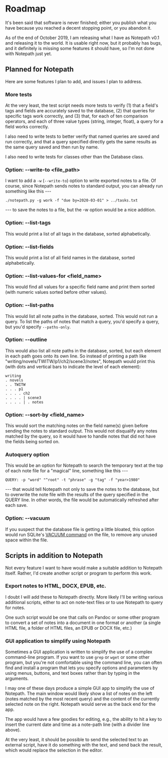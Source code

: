 # Roadmap

It's been said that software is never finished; either you publish what you have because you reached a decent stopping point, or you abandon it.

As of the end of October 2019, I am releasing what I have as Notepath v0.1 and releasing it to the world. It is usable right now, but it probably has bugs, and it definitely is missing some features it should have, so I'm not done with Notepath just yet.




## Planned for Notepath

Here are some features I plan to add, and issues I plan to address.


### More tests

At the very least, the test script needs more tests to verify (1) that a field's tags and fields are accurately saved to the database, (2) that queries for specific tags work correctly, and (3) that, for each of ten comparison operators, and each of three value types (string, integer, float), a query for a field works correctly.

I also need to write tests to better verify that named queries are saved and run correctly, and that a query specified directly gets the same results as the same query saved and then run by name.

I also need to write tests for classes other than the Database class.


### Option: --write-to <file_path>

I want to add a `-w` (`--write-to`) option to write exported notes to a file. Of course, since Notepath sends notes to standard output, you can already run something like this ---

    ./notepath.py -g work -f "due by=2020-03-01" > ../tasks.txt

--- to save the notes to a file, but the -w option would be a nice addition.


### Option: --list-tags

This would print a list of all tags in the database, sorted alphabetically.


### Option: --list-fields

This would print a list of all field names in the database, sorted alphabetically.


### Option: --list-values-for <field_name>

This would find all values for a specific field name and print them sorted (with numeric values sorted before other values).


### Option: --list-paths

This would list all note paths in the database, sorted. This would not run a query. To list the paths of notes that match a query, you'd specify a query, but you'd specify `--paths-only`.


### Option: --outline

This would also list all note paths in the database, sorted, but each element in each path goes onto its own line. So instead of printing a path like "writing/novels/TWITW/p1/ch2/scene3/notes", Notepath would print this (with dots and vertical bars to indicate the level of each element):

    writing
    . novels
    . . TWITW
    . . . p1
    . . . . ch2
    . . . . | scene3
    . . . . | . notes


### Option: --sort-by <field_name>

This would sort the matching notes on the field name(s) given before sending the notes to standard output. This would not disqualify any notes matched by the query, so it would have to handle notes that did not have the fields being sorted on.


### Autoquery option

This would be an option for Notepath to search the temporary text at the top of each note file for a "magical" line, something like this ---

    QUERY: -p "word" "^root" -t "phrase" -g "tag" -f "year>1980"

--- that would tell Notepath not only to save the notes to the database, but to overwrite the note file with the results of the query specified in the QUERY line. In other words, the file would be automatically refreshed after each save.


### Option: --vacuum

If you suspect that the database file is getting a little bloated, this option would run SQLite's [VACUUM command](https://www.sqlite.org/lang_vacuum.html) on the file, to remove any unused space within the file.






## Scripts in addition to Notepath

Not every feature I want to have would make a suitable addition to Notepath itself. Rather, I'd create another script or program to perform this work.


### Export notes to HTML, DOCX, EPUB, etc.

I doubt I will add these to Notepath directly. More likely I'll be writing various additional scripts, either to act on note-text files or to use Notepath to query for notes.

One such script would be one that calls on Pandoc or some other program to convert a set of notes into a document in one format or another (a single HTML file, a folder of HTML files, an EPUB or DOCX file, etc.)


### GUI application to simplify using Notepath

Sometimes a GUI application is written to simplify the use of a complex command-line program. If you want to use `grep` or `wget` or some other program, but you're not comfortable using the command line, you can often find and install a program that lets you specify options and parameters by using menus, buttons, and text boxes rather than by typing in the arguments.

I may one of these days produce a simple GUI app to simplify the use of Notepath. The main window would likely show a list of notes on the left (notes matched by the most recent query) and the content of the currently selected note on the right. Notepath would serve as the back end for the app.

The app would have a few goodies for editing, e.g., the ability to hit a key to insert the current date and time as a note-path line (with a divider line above).

At the very least, it should be possible to send the selected text to an external script, have it do something with the text, and send back the result, which would replace the selection in the editor.






